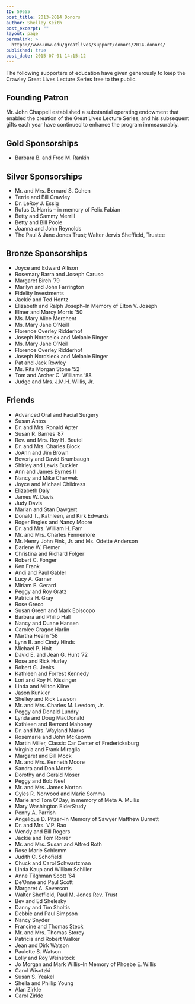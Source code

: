 ```yaml
---
ID: 59655
post_title: 2013-2014 Donors
author: Shelley Keith
post_excerpt: ""
layout: page
permalink: >
  https://www.umw.edu/greatlives/support/donors/2014-donors/
published: true
post_date: 2015-07-01 14:15:12
---
```

The following supporters of education have given generously to keep the Crawley Great Lives Lecture Series free to the public.
<h2>Founding Patron</h2>
Mr. John Chappell established a substantial operating endowment that enabled the creation of the Great Lives Lecture Series, and his subsequent  gifts each year have continued to enhance the program immeasurably.
<h2>Gold Sponsorships</h2>
<ul>
 	<li>Barbara B. and Fred M. Rankin</li>
</ul>
<h2>Silver Sponsorships</h2>
<ul>
 	<li>Mr. and Mrs. Bernard S. Cohen</li>
 	<li>Terrie and Bill Crawley</li>
 	<li>Dr. LeRoy J. Essig</li>
 	<li>Rufus D. Harris – in memory of Felix Fabian</li>
 	<li>Betty and Sammy Merrill</li>
 	<li>Betty and Bill Poole</li>
 	<li>Joanna and John Reynolds</li>
 	<li>The Paul &amp; Jane Jones Trust; Walter Jervis Sheffield, Trustee</li>
</ul>
<h2>Bronze Sponsorships</h2>
<ul>
 	<li>Joyce and Edward Allison</li>
 	<li>Rosemary Barra and Joseph Caruso</li>
 	<li>Margaret Birch ’79</li>
 	<li>Marilyn and John Farrington</li>
 	<li>Fidelity Investments</li>
 	<li>Jackie and Ted Hontz</li>
 	<li>Elizabeth and Ralph Joseph–In Memory of Elton V. Joseph</li>
 	<li>Elmer and Marcy Morris ’50</li>
 	<li>Ms. Mary Alice Merchent</li>
 	<li>Ms. Mary Jane O’Neill</li>
 	<li>Florence Overley Ridderhof</li>
 	<li>Joseph Nordseick and Melanie Ringer</li>
 	<li>Ms. Mary Jane O’Neil</li>
 	<li>Florence Overley Ridderhof</li>
 	<li>Joseph Nordsieck and Melanie Ringer</li>
 	<li>Pat and Jack Rowley</li>
 	<li>Ms. Rita Morgan Stone ’52</li>
 	<li>Tom and Archer C. Williams ’88</li>
 	<li>Judge and Mrs. J.M.H. Willis, Jr.</li>
</ul>
<h2>Friends</h2>
<ul>
 	<li>Advanced Oral and Facial Surgery</li>
 	<li>Susan Antos</li>
 	<li>Dr. and Mrs. Ronald Apter</li>
 	<li>Susan R. Barnes ’87</li>
 	<li>Rev. and Mrs. Roy H. Beutel</li>
 	<li>Dr. and Mrs. Charles Block</li>
 	<li>JoAnn and Jim Brown</li>
 	<li>Beverly and David Brumbaugh</li>
 	<li>Shirley and Lewis Buckler</li>
 	<li>Ann and James Byrnes II</li>
 	<li>Nancy and Mike Cherwek</li>
 	<li>Joyce and Michael Childress</li>
 	<li>Elizabeth Daly</li>
 	<li>James W. Davis</li>
 	<li>Judy Davis</li>
 	<li>Marian and Stan Dawgert</li>
 	<li>Donald T., Kathleen, and Kirk Edwards</li>
 	<li>Roger Engles and Nancy Moore</li>
 	<li>Dr. and Mrs. William H. Farr</li>
 	<li>Mr. and Mrs. Charles Fennemore</li>
 	<li>Mr. Henry John Fink, Jr. and Ms. Odette Anderson</li>
 	<li>Darlene W. Flemer</li>
 	<li>Christina and Richard Folger</li>
 	<li>Robert C. Fonger</li>
 	<li>Ken Frank</li>
 	<li>Andi and Paul Gabler</li>
 	<li>Lucy A. Garner</li>
 	<li>Miriam E. Gerard</li>
 	<li>Peggy and Roy Gratz</li>
 	<li>Patricia H. Gray</li>
 	<li>Rose Greco</li>
 	<li>Susan Green and Mark Episcopo</li>
 	<li>Barbara and Philip Hall</li>
 	<li>Nancy and Duane Hansen</li>
 	<li>Carolee Cragoe Harlin</li>
 	<li>Martha Hearn ’58</li>
 	<li>Lynn B. and Cindy Hinds</li>
 	<li>Michael P. Holt</li>
 	<li>David E. and Jean G. Hunt ’72</li>
 	<li>Rose and Rick Hurley</li>
 	<li>Robert G. Jenks</li>
 	<li>Kathleen and Forrest Kennedy</li>
 	<li>Lori and Roy H. Kissinger</li>
 	<li>Linda and Milton Kline</li>
 	<li>Jason Kunkler</li>
 	<li>Shelley and Rick Lawson</li>
 	<li>Mr. and Mrs. Charles M. Leedom, Jr.</li>
 	<li>Peggy and Donald Lundry</li>
 	<li>Lynda and Doug MacDonald</li>
 	<li>Kathleen and Bernard Mahoney</li>
 	<li>Dr. and Mrs. Wayland Marks</li>
 	<li>Rosemarie and John McKeown</li>
 	<li>Martin Miller, Classic Car Center of Fredericksburg</li>
 	<li>Virginia and Frank Miraglia</li>
 	<li>Margaret and Bill Mock</li>
 	<li>Mr. and Mrs. Kenneth Moore</li>
 	<li>Sandra and Don Morris</li>
 	<li>Dorothy and Gerald Moser</li>
 	<li>Peggy and Bob Neel</li>
 	<li>Mr. and Mrs. James Norton</li>
 	<li>Gyles R. Norwood and Marie Somma</li>
 	<li>Marie and Tom O’Day, in memory of Meta A. Mullis</li>
 	<li>Mary Washington ElderStudy</li>
 	<li>Penny A. Parrish</li>
 	<li>Angelique D. Pitzer–In Memory of Sawyer Matthew Burnett</li>
 	<li>Dr. and Mrs. V.P. Rao</li>
 	<li>Wendy and Bill Rogers</li>
 	<li>Jackie and Tom Rorrer</li>
 	<li>Mr. and Mrs. Susan and Alfred Roth</li>
 	<li>Rose Marie Schlemm</li>
 	<li>Judith C. Schofield</li>
 	<li>Chuck and Carol Schwartzman</li>
 	<li>Linda Kaup and William Schiller</li>
 	<li>Anne Tilghman Scott ’64</li>
 	<li>De’Onne and Paul Scott</li>
 	<li>Margaret A. Severson</li>
 	<li>Walter Sheffield, Paul M. Jones Rev. Trust</li>
 	<li>Bev and Ed Shelesky</li>
 	<li>Danny and Tim Sholtis</li>
 	<li>Debbie and Paul Simpson</li>
 	<li>Nancy Snyder</li>
 	<li>Francine and Thomas Steck</li>
 	<li>Mr. and Mrs. Thomas Storey</li>
 	<li>Patricia and Robert Walker</li>
 	<li>Jean and Dirk Watson</li>
 	<li>Paulette S. Watson</li>
 	<li>Lolly and Roy Weinstock</li>
 	<li>Jo Morgan and Mark Willis–In Memory of Phoebe E. Willis</li>
 	<li>Carol Wisotzki</li>
 	<li>Susan S. Yeakel</li>
 	<li>Sheila and Phillip Young</li>
 	<li>Alan Zirkle</li>
 	<li>Carol Zirkle</li>
</ul>
